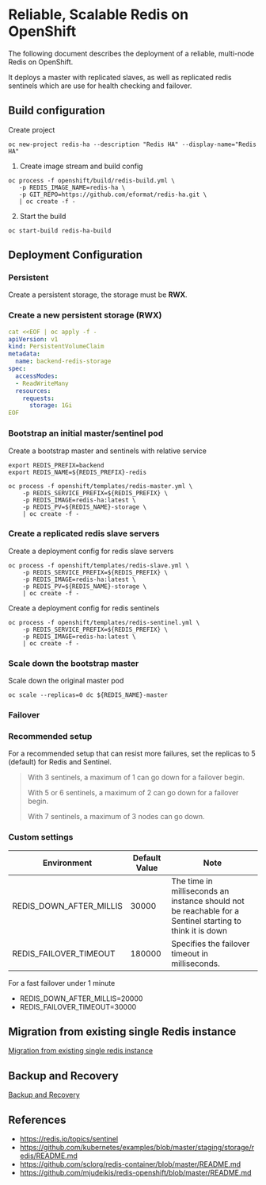 # Reliable, Scalable Redis on OpenShift

The following document describes the deployment of a reliable, multi-node Redis on OpenShift. 

It deploys a master with replicated slaves, as well as replicated redis sentinels which are use for health checking and failover.

## Build configuration

Create project
```
oc new-project redis-ha --description "Redis HA" --display-name="Redis HA"
```

1. Create image stream and build config

```
oc process -f openshift/build/redis-build.yml \
   -p REDIS_IMAGE_NAME=redis-ha \
   -p GIT_REPO=https://github.com/eformat/redis-ha.git \
   | oc create -f -
```

2. Start the build

```
oc start-build redis-ha-build
```

## Deployment Configuration

### Persistent

Create a persistent storage, the storage must be **RWX**.

### Create a new persistent storage (RWX)

```yml
cat <<EOF | oc apply -f -
apiVersion: v1
kind: PersistentVolumeClaim
metadata:
  name: backend-redis-storage
spec:
  accessModes:
  - ReadWriteMany
  resources:
    requests:
      storage: 1Gi
EOF
```

### Bootstrap an initial master/sentinel pod

Create a bootstrap master and sentinels with relative service
```
export REDIS_PREFIX=backend
export REDIS_NAME=${REDIS_PREFIX}-redis

oc process -f openshift/templates/redis-master.yml \
    -p REDIS_SERVICE_PREFIX=${REDIS_PREFIX} \
    -p REDIS_IMAGE=redis-ha:latest \
    -p REDIS_PV=${REDIS_NAME}-storage \
    | oc create -f -
```

### Create a replicated redis slave servers

Create a deployment config for redis slave servers
```
oc process -f openshift/templates/redis-slave.yml \
    -p REDIS_SERVICE_PREFIX=${REDIS_PREFIX} \
    -p REDIS_IMAGE=redis-ha:latest \
    -p REDIS_PV=${REDIS_NAME}-storage \
    | oc create -f -
```

Create a deployment config for redis sentinels
```
oc process -f openshift/templates/redis-sentinel.yml \
    -p REDIS_SERVICE_PREFIX=${REDIS_PREFIX} \
    -p REDIS_IMAGE=redis-ha:latest \
    | oc create -f -
```

### Scale down the bootstrap master

Scale down the original master pod

```
oc scale --replicas=0 dc ${REDIS_NAME}-master
```

### Failover

### Recommended setup

For a recommended setup that can resist more failures, set the replicas to 5 (default) for Redis and Sentinel.

>
> With 3 sentinels, a maximum of 1 can go down for a failover begin.
>
> With 5 or 6 sentinels, a maximum of 2 can go down for a failover begin.
>
> With 7 sentinels, a maximum of 3 nodes can go down.
>

### Custom settings

|       Environment         |  Default Value   | Note                                                                                                      | 
| ------------------------- | ---------------- | --------------------------------------------------------------------------------------------------------- |
| REDIS_DOWN_AFTER_MILLIS   | 30000            | The time in milliseconds an instance should not be reachable for a Sentinel starting to think it is down  |    
| REDIS_FAILOVER_TIMEOUT    | 180000           | Specifies the failover timeout in milliseconds.                                                           |

For a fast failover under 1 minute

* REDIS_DOWN_AFTER_MILLIS=20000
* REDIS_FAILOVER_TIMEOUT=30000

## Migration from existing single Redis instance

[Migration from existing single redis instance](./management/migrate/README.md)

## Backup and Recovery

[Backup and Recovery](./management/backup/README.md)

## References

* https://redis.io/topics/sentinel
* https://github.com/kubernetes/examples/blob/master/staging/storage/redis/README.md
* https://github.com/sclorg/redis-container/blob/master/README.md
* https://github.com/mjudeikis/redis-openshift/blob/master/README.md
